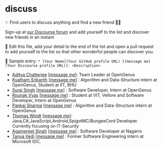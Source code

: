 # discuss

:sparkles: Find users to discuss anything and find a new friend :man_cartwheeling: 

Sign-up at [our Discourse forum](https://discourse.opengenus.org/) and add yourself to the list and discover new friends in an instant

:loudspeaker: Edit this file, add your detail to the end of the list and open a pull request to add yourself to the list so that other wonderful people can discover you. 

:pushpin: Sample entry: 
`* [Your Name](Your GitHub profile URL) [[message me](Your Discourse profile URL)]: <Description>`

* [Aditya Chatterjee](https://github.com/AdiChat) [[message me](https://discourse.opengenus.org/u/aditya/summary)]: Team Leader at OpenGenus
* [Kyatham Srikanth](https://github.com/kyathamsrikanth) [[message me](https://discourse.opengenus.org/u/kyatham_srikanth/summary)] : Algorithm and Data-Structure intern at OpenGenus, Student at IIT, BHU
* [Suraj Singh](https://github.com/Akatsuki06) [[message me](https://discourse.opengenus.org/u/suraznegi)] : Software Developer, Intern at OpenGenus 
* [Rounak Vyas](https://github.com/itsron717) [[message me](https://discourse.opengenus.org/u/itsron143)] : Student at VIT, Vellore and Software Developer, Intern at OpenGenus
* [Pankaj Sharma](https://github.com/pankaj1181998) [[message me](https://discourse.opengenus.org/u/sharmapankaj090)] : Algorithm and Data-Structure intern at OpenGenus
* [Thomas Windt](WOLFI3654) [[message me](https://discourse.opengenus.org/u/WOLFI3654/)]: Java,C#,JavaScript,Android,SpigotMC/BungeeCord Developer. Currently focusing on IT-Security
* [Agampreet Singh](https://github.com/agampreetsingh) [[message me](https://discourse.opengenus.org/u/agampreetsingh)] : Software Developer at Nagarro
* [Tanya Vedi]( https://github.com/tanya-vedi) [[message me](https://discourse.opengenus.org/u/tanya-vedi)] : Former Software Engineering intern at Microsoft IDC. 
